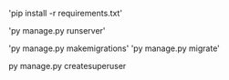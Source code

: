'pip install -r requirements.txt'

'py manage.py runserver'


'py manage.py makemigrations'
'py manage.py migrate'


py manage.py createsuperuser